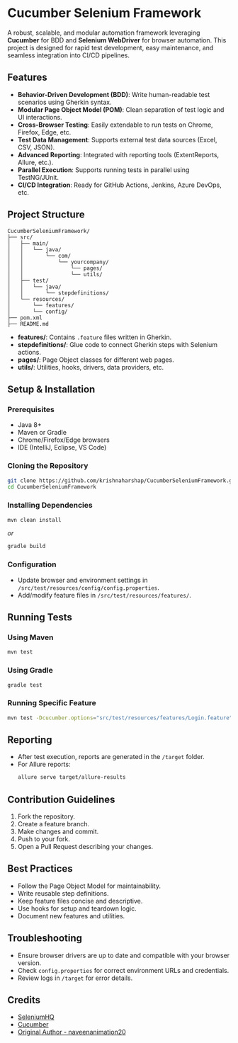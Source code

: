 # Cucumber Selenium Framework

A robust, scalable, and modular automation framework leveraging **Cucumber** for BDD and **Selenium WebDriver** for browser automation. This project is designed for rapid test development, easy maintenance, and seamless integration into CI/CD pipelines.

## Features

- **Behavior-Driven Development (BDD)**: Write human-readable test scenarios using Gherkin syntax.
- **Modular Page Object Model (POM)**: Clean separation of test logic and UI interactions.
- **Cross-Browser Testing**: Easily extendable to run tests on Chrome, Firefox, Edge, etc.
- **Test Data Management**: Supports external test data sources (Excel, CSV, JSON).
- **Advanced Reporting**: Integrated with reporting tools (ExtentReports, Allure, etc.).
- **Parallel Execution**: Supports running tests in parallel using TestNG/JUnit.
- **CI/CD Integration**: Ready for GitHub Actions, Jenkins, Azure DevOps, etc.

## Project Structure

```
CucumberSeleniumFramework/
├── src/
│   ├── main/
│   │   └── java/
│   │       └── com/
│   │           └── yourcompany/
│   │               └── pages/
│   │               └── utils/
│   ├── test/
│   │   └── java/
│   │       └── stepdefinitions/
│   └── resources/
│       └── features/
│       └── config/
├── pom.xml
├── README.md
```

- **features/**: Contains `.feature` files written in Gherkin.
- **stepdefinitions/**: Glue code to connect Gherkin steps with Selenium actions.
- **pages/**: Page Object classes for different web pages.
- **utils/**: Utilities, hooks, drivers, data providers, etc.

## Setup & Installation

### Prerequisites

- Java 8+
- Maven or Gradle
- Chrome/Firefox/Edge browsers
- IDE (IntelliJ, Eclipse, VS Code)

### Cloning the Repository

```bash
git clone https://github.com/krishnaharshap/CucumberSeleniumFramework.git
cd CucumberSeleniumFramework
```

### Installing Dependencies

```bash
mvn clean install
```
_or_
```bash
gradle build
```

### Configuration

- Update browser and environment settings in `/src/test/resources/config/config.properties`.
- Add/modify feature files in `/src/test/resources/features/`.

## Running Tests

### Using Maven

```bash
mvn test
```

### Using Gradle

```bash
gradle test
```

### Running Specific Feature

```bash
mvn test -Dcucumber.options="src/test/resources/features/Login.feature"
```

## Reporting

- After test execution, reports are generated in the `/target` folder.
- For Allure reports:
  ```bash
  allure serve target/allure-results
  ```

## Contribution Guidelines

1. Fork the repository.
2. Create a feature branch.
3. Make changes and commit.
4. Push to your fork.
5. Open a Pull Request describing your changes.

## Best Practices

- Follow the Page Object Model for maintainability.
- Write reusable step definitions.
- Keep feature files concise and descriptive.
- Use hooks for setup and teardown logic.
- Document new features and utilities.

## Troubleshooting

- Ensure browser drivers are up to date and compatible with your browser version.
- Check `config.properties` for correct environment URLs and credentials.
- Review logs in `/target` for error details.

## Credits

- [SeleniumHQ](https://www.selenium.dev/)
- [Cucumber](https://cucumber.io/)
- [Original Author - naveenanimation20](https://github.com/naveenanimation20/CucumberSeleniumFramework)
